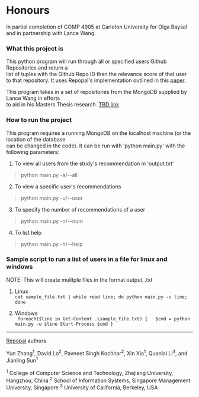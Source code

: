 
# Honours  
  In partial completion of COMP 4905 at Carleton University for Olga Baysal and in partnership with Lance Wang. 
### What this project is  
  
This python program will run through all or specified users Github Repositories and return a  
list of tuples with the Github Repo ID then the relevance score of that user to that repository. It uses Repopal's implementation outlined in this [paper](https://xin-xia.github.io/publication/saner17.pdf).  

This program takes in a set of repositories from the MongoDB supplied by Lance Wang in efforts  
to aid in his Masters Thesis research. [TBD link](n.a.)  
  
  
### How to run the project  
  
This program requires a running MongoDB on the localhost machine (or the location of the database  
can be changed in the code). It can be run with 'python main.py' with the following parameters:  
  
1. To view all users from the study's recommendation in 'output.txt'  
> python main.py -a/--all  
2. To view a specific user's recommendations  
> python main.py -u/--user <user ID>  
3. To specify the number of recommendations of a user  
> python main.py -n/--num <number>  
4. To list help
> python main.py -h/--help
  

### Sample script to run a list of users in a file for linux and windows  
NOTE: This will create mulitple files in the format output_<UserID>.txt  
  
1. Linux  
` cat sample_file.txt | while read line; do python main.py -u line; done `  
  
2. Windows  
` foreach($line in Get-Content .\sample_file.txt) {  
 $cmd = python main.py -u $line Start-Process $cmd }`

---
[Repopal](https://xin-xia.github.io/publication/saner17.pdf) authors

Yun Zhang<sup>1</sup>, David Lo<sup>2</sup>, Pavneet Singh Kochhar<sup>2</sup>, Xin Xia<sup>1</sup>, Quanlai Li<sup>3</sup>, and Jianling Sun<sup>1</sup>

<sup>1</sup> College of Computer Science and Technology, Zhejiang University, Hangzhou, China
<sup>2</sup> School of Information Systems, Singapore Management University, Singapore
<sup>3</sup> University of California, Berkeley, USA
